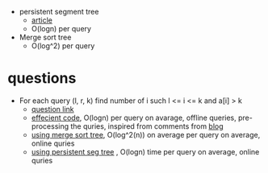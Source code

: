 - persistent segment tree
  - [article](https://www.geeksforgeeks.org/persistent-segment-tree-set-1-introduction/)
  - O(logn) per query
- Merge sort tree
  -  O(log^2) per query

# questions
- For each query (l, r, k) find number of i such l <= i <= k and a[i] > k
  - [question link](https://www.spoj.com/problems/KQUERY/)
  - [effecient code](kqueryEfficient.cpp), O(logn) per query on avarage, offline queries, pre-processing the quries, inspired from comments from [blog](https://codeforces.com/blog/entry/10183#comment-156355)
  - [using merge sort tree](kqueryMergeSortTree.cpp), O(log^2(n)) on average per query on average, online quries
  - [using persistent seg tree](kqueryPersistent.cpp) , O(logn) time per query on average, online quries
